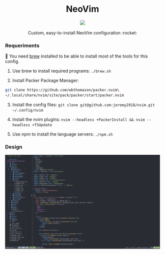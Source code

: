 <h1 align="center">NeoVim</h1>

<div align="center">
  <img src="https://upload.wikimedia.org/wikipedia/commons/4/4f/Neovim-logo.svg" height="100" />

  <p>Custom, easy-to-install NeoVim configuration :rocket:</p>
</div>

### Requeriments

:pushpin: You need [brew](https://brew.sh/) installed to be able to install most of the tools for this config.

1. Use brew to install required programs: `./brew.sh`

2. Install Packer Package Manager:

```bash
git clone https://github.com/wbthomason/packer.nvim\
~/.local/share/nvim/site/pack/packer/start/packer.nvim
```

3. Install the config files: `git clone git@github.com:jeremy2918/nvim.git ~/.config/nvim`

4. Install the nvim plugins: `nvim --headless +PackerInstall && nvim --headless +TSUpdate`

5. Use npm to install the language servers: `./npm.sh`

### Design

![Design](./images/design.png)
